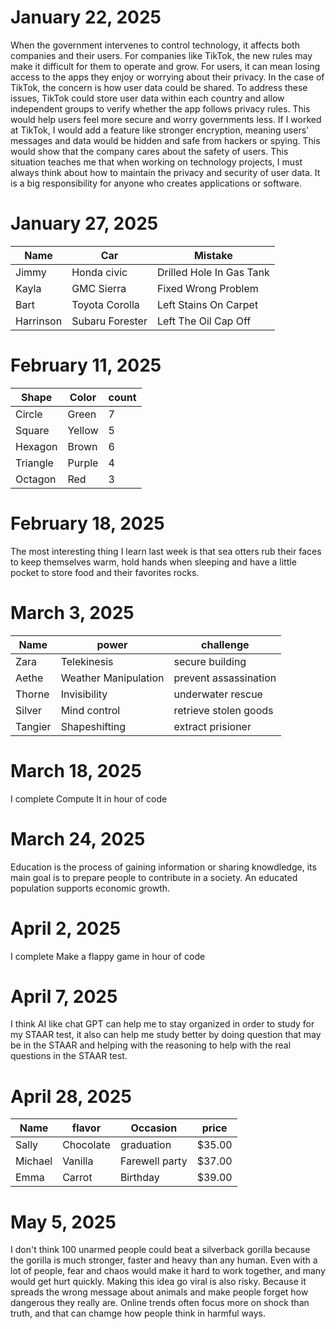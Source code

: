 # January 22, 2025 
When the government intervenes to control technology, it affects both companies and their users. For companies like TikTok, the new rules may make it difficult for them to operate and grow. For users, it can mean losing access to the apps they enjoy or worrying about their privacy. In the case of TikTok, the concern is how user data could be shared.
To address these issues, TikTok could store user data within each country and allow independent groups to verify whether the app follows privacy rules. This would help users feel more secure and worry governments less.
If I worked at TikTok, I would add a feature like stronger encryption, meaning users' messages and data would be hidden and safe from hackers or spying. This would show that the company cares about the safety of users.
This situation teaches me that when working on technology projects, I must always think about how to maintain the privacy and security of user data. It is a big responsibility for anyone who creates applications or software.
# January 27, 2025
| Name      | Car           | Mistake                  |
| --------- | ------------- | ------------------------ |
| Jimmy     | Honda civic   | Drilled Hole In Gas Tank |
| Kayla     | GMC Sierra    | Fixed Wrong Problem      |
|Bart       |Toyota Corolla | Left Stains On Carpet    |
| Harrinson |Subaru Forester| Left The Oil Cap Off     |
# February 11, 2025
| Shape     | Color    | count |
| --------- | -------- | ----- |
| Circle    | Green    |  7    |
| Square    | Yellow   |  5    |
| Hexagon   | Brown    |  6    |
| Triangle  | Purple   |  4    |
| Octagon   | Red      |  3    |
# February 18, 2025
The most interesting thing I learn last week is that sea otters rub their faces to keep themselves warm, hold hands when sleeping and have a little pocket to store food and their favorites rocks.
# March 3, 2025
| Name    | power                | challenge            |
| ------- | ---------------------| ---------------------|
| Zara    | Telekinesis          | secure building      |
| Aethe   | Weather Manipulation | prevent assassination|
| Thorne  | Invisibility         | underwater rescue    |
| Silver  | Mind control         | retrieve stolen goods|
| Tangier | Shapeshifting        | extract prisioner    |
# March 18, 2025
I complete Compute It in hour of code
# March 24, 2025
Education is the process of gaining information or sharing knowdledge, its main goal is to prepare people to contribute in a society. An educated population supports economic growth.
# April 2, 2025
I complete Make a flappy game in hour of code
# April 7, 2025
I think AI like chat GPT can help me to stay organized in order to study for my STAAR test, it also can help me study better by doing question that may be in the STAAR and helping with the reasoning to help with the real questions in the STAAR test.
# April 28, 2025
| Name    | flavor    | Occasion      | price  |
|-------- |---------- |-------------- |------- |
| Sally   | Chocolate | graduation    | $35.00 |
| Michael | Vanilla   | Farewell party| $37.00 |
| Emma    | Carrot    | Birthday      | $39.00 |
# May 5, 2025
I don't think 100 unarmed people could beat a silverback gorilla because the gorilla is much stronger, faster and heavy than any human. Even with a lot of people, fear and chaos would make it hard to work together, and many would get hurt quickly. Making this idea go viral is also risky. Because it spreads the wrong message about animals and make people forget how dangerous they really are. Online trends often focus more on shock than truth, and that can chamge how people think in harmful ways.
